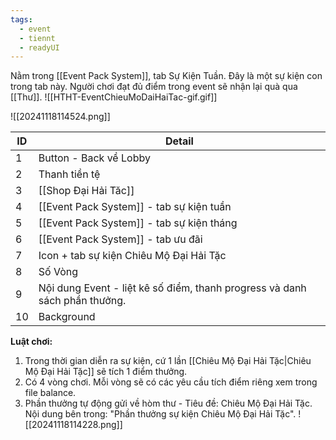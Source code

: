 ```yaml
---
tags:
  - event
  - tiennt
  - readyUI
---
```

Nằm trong [[Event Pack System]], tab Sự Kiện Tuần. Đây là một sự kiện con trong tab này.
Người chơi đạt đủ điểm trong event sẽ nhận lại quà qua [[Thư]].
![[HTHT-EventChieuMoDaiHaiTac-gif.gif]]

![[20241118114524.png]]

| ID  | Detail                                                                     |
| --- | -------------------------------------------------------------------------- |
| 1   | Button - Back về Lobby                                                     |
| 2   | Thanh tiền tệ                                                              |
| 3   | [[Shop Đại Hải Tăc]]                                                       |
| 4   | [[Event Pack System]] - tab sự kiện tuần                                   |
| 5   | [[Event Pack System]] - tab sự kiện tháng                                  |
| 6   | [[Event Pack System]] - tab ưu đãi                                         |
| 7   | Icon + tab sự kiện Chiêu Mộ Đại Hải Tặc                                    |
| 8   | Số Vòng                                                                    |
| 9   | Nội dung Event - liệt kê số điểm, thanh progress và danh sách phần thưởng. |
| 10  | Background                                                                 |

**Luật chơi:**
1. Trong thời gian diễn ra sự kiện, cứ 1 lần [[Chiêu Mộ Đại Hải Tặc|Chiêu Mộ Đại Hải Tặc]] sẽ tích 1 điểm thưởng.
2. Có 4 vòng chơi. Mỗi vòng sẽ có các yêu cầu tích điểm riêng xem trong file balance.
3. Phần thưởng tự động gửi về hòm thư - Tiêu đề: Chiêu Mộ Đại Hải Tặc. Nội dung bên trong: "Phần thưởng sự kiện Chiêu Mộ Đại Hải Tặc".
![[20241118114228.png]]